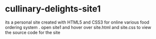 # cullinary-delights-site1
its a personal site created with HTML5 and CSS3 for online various food ordering system . open site1 and hover over site.html and site.css to view the source code for the site

